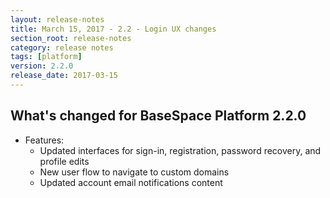 ```yaml
---
layout: release-notes
title: March 15, 2017 - 2.2 - Login UX changes
section_root: release-notes
category: release notes
tags: [platform]
version: 2.2.0
release_date: 2017-03-15
---
```


## What's changed for BaseSpace Platform 2.2.0

- Features:
	- Updated interfaces for sign-in, registration, password recovery, and profile edits
	- New user flow to navigate to custom domains
	- Updated account email notifications content
